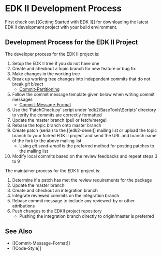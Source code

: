 EDK II Development Process
==========================

First check out [[Getting Started with EDK II]] for downloading the latest EDK II development project with your build environment.

**Development Process for the EDK II Project**
----------------------------------------------

The developer process for the EDK II project is:

1.  Setup the EDK II tree if you do not have one
2.  Create and checkout a topic branch for new feature or bug fix
3.  Make changes in the working tree
4.  Break up working tree changes into independent commits that do not
    break *git bisect*
    -   [Commit-Partitioning](Commit-Partitioning "wikilink")
5.  Follow the commit message template given below when writing commit
    messages
    -   [Commit-Message-Format](Commit-Message-Format "wikilink")
6.  Use the ‘PatchCheck.py’ script under ‘edk2\\BaseTools\\Scripts’
    directory to verify the commits are correctly formatted
7.  Update the master branch (pull or fetch/merge)
8.  Rebase the topic branch onto master branch
9. Create patch (serial) to the [[edk2-devel]] mailing list or upload
   the topic branch to your forked EDK II project and send the URL
   and branch name of the fork to the above mailing list
    -   Using *git send-email* is the preferred method for posting
        patches to the mailing list
10. Modify local commits based on the review feedbacks and repeat steps
    3 to 9

The maintainer process for the EDK II project is:

1.  Determine if a patch has met the review requirements for the package
2.  Update the master branch
3.  Create and checkout an integration branch
4.  Integrate reviewed commits on the integration branch
5.  Rebase commit message to include any reviewed-by or other
    attributions
6.  Push changes to the EDKII project repository
    -   Pushing the integration branch directly to origin/master is
        preferred

**See Also**
------------

-   [[Commit-Message-Format]]
-   [[Code-Style]]
